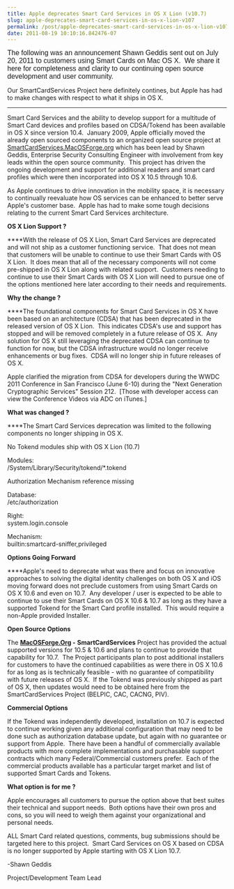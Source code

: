 ```yaml
---
title: Apple deprecates Smart Card Services in OS X Lion (v10.7)
slug: apple-deprecates-smart-card-services-in-os-x-lion-v107
permalink: /post/apple-deprecates-smart-card-services-in-os-x-lion-v107
date: 2011-08-19 10:10:16.842476-07
---
```


<span style="font-family: Helvetica; font-size: medium;">The following was an announcement Shawn Geddis sent out on July 20, 2011 to customers using Smart Cards on Mac OS X.  We share it here for completeness and clarity to our continuing open source development and user community. </span>

Our SmartCardServices Project here definitely contines, but Apple has had to make changes with respect to what it ships in OS X.

---

Smart Card Services and the ability to develop support for a multitude of Smart Card devices and profiles based on CDSA/Tokend has been available in OS X since version 10.4.  January 2009, Apple officially moved the already open sourced components to an organized open source project at [SmartCardServices.MacOSForge.org](http://SmartCardServices.MacOSForge.org/ "SmartCardServices.MacOSForge.org") which has been lead by Shawn Geddis, Enterprise Security Consulting Engineer with involvement from key leads within the open source community.  This project has driven the ongoing development and support for additional readers and smart card profiles which were then incorporated into OS X 10.5 through 10.6.

As Apple continues to drive innovation in the mobility space, it is necessary to continually reevaluate how OS services can be enhanced to better serve Apple's customer base.  Apple has had to make some tough decisions relating to the current Smart Card Services architecture.  

**OS X Lion Support ?**

****With the release of OS X Lion, Smart Card Services are deprecated and will not ship as a customer functioning service.  That does not mean that customers will be unable to continue to use their Smart Cards with OS X Lion.  It does mean that all of the necessary components will not come pre-shipped in OS X Lion along with related support.  Customers needing to continue to use their Smart Cards with OS X Lion will need to pursue one of the options mentioned here later according to their needs and requirements.

**Why the change ?**

****The foundational components for Smart Card Services in OS X have been based on an architecture (CDSA) that has been deprecated in the released version of OS X Lion.  This indicates CDSA's use and support has stopped and will be removed completely in a future release of OS X.  Any solution for OS X still leveraging the deprecated CDSA can continue to function for now, but the CDSA infrastructure would no longer receive enhancements or bug fixes.  CDSA will no longer ship in future releases of OS X. 

Apple clarified the migration from CDSA for developers during the WWDC 2011 Conference in San Francisco (June 6-10) during the "Next Generation Cryptographic Services" Session 212.  \[Those with developer access can view the Conference Videos via ADC on iTunes.\]

**What was changed ?**

****The Smart Card Services deprecation was limited to the following components no longer shipping in OS X.

No Tokend modules ship with OS X Lion (10.7)

Modules:<span style="white-space: pre;"> </span>/System/Library/Security/tokend/\*.tokend

Authorization Mechanism reference missing

Database:<span style="white-space: pre;"> </span>/etc/authorization

Right:<span style="white-space: pre;"> </span>system.login.console

Mechanism:<span style="white-space: pre;"> </span>builtin:smartcard-sniffer,privileged

**Options Going Forward**

****Apple's need to deprecate what was there and focus on innovative approaches to solving the digital identity challenges on both OS X and iOS moving forward does not preclude customers from using Smart Cards on OS X 10.6 and even on 10.7.  Any developer / user is expected to be able to continue to use their Smart Cards on OS X 10.6 & 10.7 as long as they have a supported Tokend for the Smart Card profile installed.  This would require a non-Apple provided Installer.

**Open Source Options**

The **[MacOSForge.Org](http://MacOSForge.Org/) -** **SmartCardServices** Project has provided the actual supported versions for 10.5 & 10.6 and plans to continue to provide that capability for 10.7.  The Project participants plan to post additional installers for customers to have the continued capabilities as were there in OS X 10.6 for as long as is technically feasible - with no guarantee of compatibility with future releases of OS X.  If the Tokend was previously shipped as part of OS X, then updates would need to be obtained here from the SmartCardServices Project (BELPIC, CAC, CACNG, PIV).

**Commercial Options**

If the Tokend was independently developed, installation on 10.7 is expected to continue working given any additional configuration that may need to be done such as authorization database update, but again with no guarantee or support from Apple.  There have been a handful of commercially available products with more complete implementations and purchasable support contracts which many Federal/Commercial customers prefer.  Each of the commercial products available has a particular target market and list of supported Smart Cards and Tokens.

**What option is for me ?**

Apple encourages all customers to pursue the option above that best suites their technical and support needs.  Both options have their own pros and cons, so you will need to weigh them against your organizational and personal needs.

ALL Smart Card related questions, comments, bug submissions should be targeted here to this project.  Smart Card Services on OS X based on CDSA is no longer supported by Apple starting with OS X Lion 10.7.

-Shawn Geddis

Project/Development Team Lead

 
